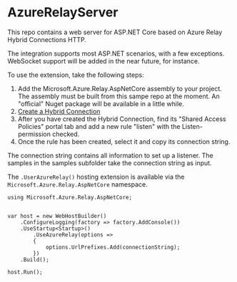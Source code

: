 AzureRelayServer
=================

This repo contains a web server for ASP.NET Core based on Azure Relay Hybrid Connections HTTP.

The integration supports most ASP.NET scenarios, with a few exceptions. WebSocket support will
be added in the near future, for instance.

To use the extension, take the following steps:

1. Add the Microsoft.Azure.Relay.AspNetCore assembly to your project. The assembly must be built from 
this sampe repo at the moment. An "official" Nuget package will be available in a little while.
2. [Create a Hybrid Connection](https://docs.microsoft.com/en-us/azure/service-bus-relay/relay-hybrid-connections-http-requests-dotnet-get-started)
3. After you have created the Hybrid Connection, find its "Shared Access Policies" portal tab and
add a new rule "listen" with the Listen-permission checked.
4. Once the rule has been created, select it and copy its connection string. 

The connection string contains all information to set up a listener. The samples in the 
samples subfolder take the connection string as input.

The `.UserAzureRelay()` hosting extension is available via the `Microsoft.Azure.Relay.AspNetCore` namespace.


```
using Microsoft.Azure.Relay.AspNetCore;


var host = new WebHostBuilder()
    .ConfigureLogging(factory => factory.AddConsole())
    .UseStartup<Startup>()
        .UseAzureRelay(options =>
        {
            options.UrlPrefixes.Add(connectionString);
        })
    .Build();

host.Run();
```

